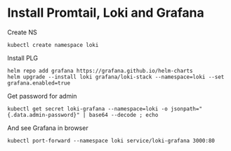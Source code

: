 # Install Promtail, Loki and Grafana

Create NS
```
kubectl create namespace loki
```

Install PLG
```
helm repo add grafana https://grafana.github.io/helm-charts
helm upgrade --install loki grafana/loki-stack --namespace=loki --set grafana.enabled=true
```

Get password for admin
```
kubectl get secret loki-grafana --namespace=loki -o jsonpath="{.data.admin-password}" | base64 --decode ; echo
```

And see Grafana in browser
```
kubectl port-forward --namespace loki service/loki-grafana 3000:80
```
